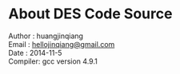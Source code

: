 About DES Code Source
=====================
 Author : huangjinqiang  
  Email : hellojinqiang@gmail.com   
   Date : 2014-11-5  
Compiler: gcc version 4.9.1  


